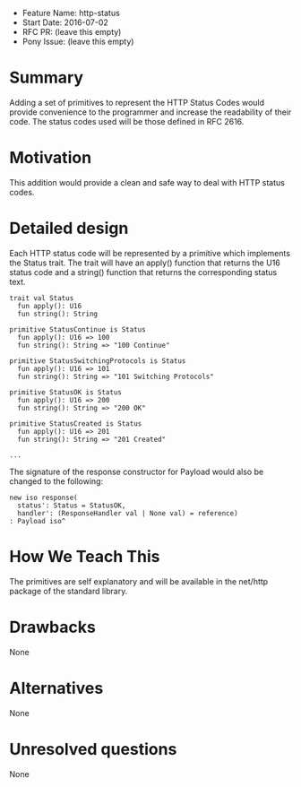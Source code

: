 - Feature Name: http-status
- Start Date: 2016-07-02
- RFC PR: (leave this empty)
- Pony Issue: (leave this empty)

# Summary

Adding a set of primitives to represent the HTTP Status Codes would provide convenience to the programmer and increase the readability of their code. The status codes used will be those defined in RFC 2616.

# Motivation

This addition would provide a clean and safe way to deal with HTTP status codes.

# Detailed design

Each HTTP status code will be represented by a primitive which implements the Status trait. The trait will have an apply() function that returns the U16 status code and a string() function that returns the corresponding status text.

```pony
trait val Status
  fun apply(): U16
  fun string(): String

primitive StatusContinue is Status
  fun apply(): U16 => 100
  fun string(): String => "100 Continue"

primitive StatusSwitchingProtocols is Status
  fun apply(): U16 => 101
  fun string(): String => "101 Switching Protocols"

primitive StatusOK is Status
  fun apply(): U16 => 200
  fun string(): String => "200 OK"

primitive StatusCreated is Status
  fun apply(): U16 => 201
  fun string(): String => "201 Created"

...
```

The signature of the response constructor for Payload would also be changed to the following:
```pony
new iso response(
  status': Status = StatusOK,
  handler': (ResponseHandler val | None val) = reference)
: Payload iso^
```

# How We Teach This

The primitives are self explanatory and will be available in the net/http package of the standard library.

# Drawbacks

None

# Alternatives

None

# Unresolved questions

None

